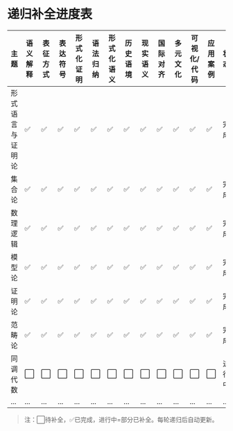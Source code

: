 # 递归补全进度表

| 主题             | 语义解释 | 表征方式 | 表达符号 | 形式化证明 | 语法归纳 | 形式化语义 | 历史语境 | 现实语义 | 国际对齐 | 多元文化 | 可视化/代码 | 应用案例 | 状态   |
|------------------|----------|----------|----------|------------|----------|------------|----------|----------|----------|----------|-------------|----------|--------|
| 形式语言与证明论 | ✅        | ✅        | ✅        | ✅          | ✅        | ✅          | ✅        | ✅        | ✅        | ✅        | ✅           | ✅        | 完成   |
| 集合论           | ✅        | ✅        | ✅        | ✅          | ✅        | ✅          | ✅        | ✅        | ✅        | ✅        | ✅           | ✅        | 完成   |
| 数理逻辑         | ✅        | ✅        | ✅        | ✅          | ✅        | ✅          | ✅        | ✅        | ✅        | ✅        | ✅           | ✅        | 完成   |
| 模型论           | ✅        | ✅        | ✅        | ✅          | ✅        | ✅          | ✅        | ✅        | ✅        | ✅        | ✅           | ✅        | 完成   |
| 证明论           | ✅        | ✅        | ✅        | ✅          | ✅        | ✅          | ✅        | ✅        | ✅        | ✅        | ✅           | ✅        | 完成   |
| 范畴论           | ✅        | ✅        | ✅        | ✅          | ✅        | ✅          | ✅        | ✅        | ✅        | ✅        | ✅           | ✅        | 完成   |
| 同调代数         | ⬜        | ⬜        | ⬜        | ⬜          | ⬜        | ⬜          | ⬜        | ⬜        | ⬜        | ⬜        | ⬜           | ⬜        | 进行中 |
| ...              | ...      | ...      | ...      | ...        | ...      | ...        | ...      | ...      | ...      | ...      | ...         | ...      | ...    |

> 注：⬜待补全，✅已完成，进行中=部分已补全。每轮递归后自动更新。

